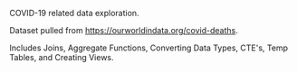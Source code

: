 COVID-19 related data exploration. 

Dataset pulled from https://ourworldindata.org/covid-deaths.

Includes Joins, Aggregate Functions, Converting Data Types, CTE's, Temp Tables, and Creating Views.

